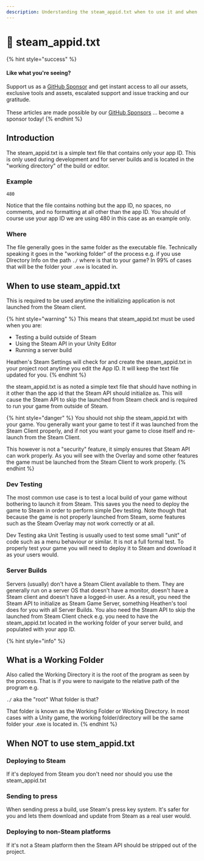 ```yaml
---
description: Understanding the steam_appid.txt when to use it and when not to use it
---
```


# 📃 steam\_appid.txt

{% hint style="success" %}
#### Like what you're seeing?

Support us as a [GitHub Sponsor](../../../become-a-sponsor/) and get instant access to all our assets, exclusive tools and assets, escalated support and issue tracking and our gratitude.\
\
These articles are made possible by our [GitHub Sponsors](../../../become-a-sponsor/) ... become a sponsor today!
{% endhint %}

## Introduction

The steam\_appid.txt is a simple text file that contains only your app ID. This is only used during development and for server builds and is located in the "working directory" of the build or editor.

### Example&#x20;

```
480
```

Notice that the file contains nothing but the app ID, no spaces, no comments, and no formatting at all other than the app ID. You should of course use your app ID we are using 480 in this case as an example only.

### Where

The file generally goes in the same folder as the executable file. Technically speaking it goes in the "working folder" of the process e.g. if you use DIrectory Info on the path `./` where is that to your game? In 99% of cases that will be the folder your `.exe` is located in.

## When to use steam\_appid.txt

This is required to be used anytime the initializing application is not launched from the Steam client.

{% hint style="warning" %}
This means that steam\_appid.txt must be used when you are:

* Testing a build outside of Steam
* Using the Steam API in your Unity Editor
* Running a server build

Heathen's Steam Settings will check for and create the steam\_appid.txt in your project root anytime you edit the App ID. It will keep the text file updated for you.
{% endhint %}

the steam\_appid.txt is as noted a simple text file that should have nothing in it other than the app id that the Steam API should initialize as. This will cause the Steam API to skip the launched from Steam check and is required to run your game from outside of Steam.

{% hint style="danger" %}
You should not ship the steam\_appid.txt with your game. You generally want your game to test if it was launched from the Steam Client properly, and if not you want your game to close itself and re-launch from the Steam Client.

This however is not a "security" feature, it simply ensures that Steam API can work properly. As you will see with the Overlay and some other features the game must be launched from the Steam Client to work properly.
{% endhint %}

### Dev Testing

The most common use case is to test a local build of your game without bothering to launch it from Steam. This saves you the need to deploy the game to Steam in order to perform simple Dev testing. Note though that because the game is not properly launched from Steam, some features such as the Steam Overlay may not work correctly or at all.&#x20;

Dev Testing aka Unit Testing is usually used to test some small "unit" of code such as a menu behaviour or similar. It is not a full formal test. To properly test your game you will need to deploy it to Steam and download it as your users would.

### Server Builds

Servers (usually) don't have a Steam Client available to them. They are generally run on a server OS that doesn't have a monitor, doesn't have a Steam client and doesn't have a logged-in user. As a result, you need the Steam API to initialize as Steam Game Server,  something Heathen's tool does for you with all Server Builds. You also need the Steam API to skip the launched from Steam Client check e.g. you need to have the steam\_appid.txt located in the working folder of your server build, and populated with your app ID.

{% hint style="info" %}
## What is a Working Folder

Also called the Working Directory it is the root of the program as seen by the process. That is if you were to navigate to the relative path of the program e.g.&#x20;

`./` aka the "root" What folder is that?

That folder is known as the Working Folder or Working Directory. In most cases with a Unity game, the working folder/directory will be the same folder your .exe is located in.
{% endhint %}

## When NOT to use stem\_appid.txt

### Deploying to Steam

If it's deployed from Steam you don't need nor should you use the steam\_appid.txt

### Sending to press

When sending press a build, use Steam's press key system. It's safer for you and lets them download and update from Steam as a real user would.

### Deploying to non-Steam platforms

If it's not a Steam platform then the Steam API should be stripped out of the project.
